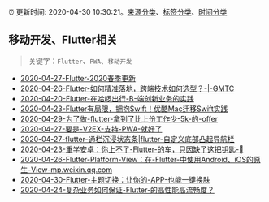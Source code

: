 :alarm_clock: 更新时间: 2020-04-30 10:30:21。[来源分类](../README.md)、[标签分类](../TAGS.md)、[时间分类](../TIMELINE.md)

## 移动开发、Flutter相关


> 关键字：`Flutter`、`PWA`、`移动开发`



- [2020-04-27-Flutter-2020春季更新](https://www.ershicimi.com/p/78162c404fcff6b1864b2e07e55258b4) 
- [2020-04-26-Flutter-如何精准落地，跨端技术如何选型？-|-GMTC](https://www.ershicimi.com/p/108477736feb4e6ef7384c5f04e5fcf1) 
- [2020-04-20-Flutter-在哈啰出行-B-端创新业务的实践](https://www.ershicimi.com/p/6bf5ed244e92c2e2c6d7fa1e0a529473) 
- [2020-04-23-Flutter有局限，拥抱Swift！优酷Mac迁移Swift实践](https://www.ershicimi.com/p/b8d8f68b17b449c070c7754e7fe6e39d) 
- [2020-04-29-为了做-flutter-拿到了比上份工作少-5k-的-offer](https://www.v2ex.com/t/667246) 
- [2020-04-27-要是-V2EX-支持-PWA-就好了](https://www.v2ex.com/t/666623) 
- [2020-04-27-flutter-通栏沉浸状态条|flutter-自定义底部凸起导航栏](https://www.v2ex.com/t/666606) 
- [2020-04-23-重学安卓：你上不了-Flutter-的车，只因缺了这把钥匙-🔑](https://www.v2ex.com/t/665501) 
- [2020-04-26-Flutter-Platform-View：在-Flutter-中使用Android、iOS的原生-View-mp.weixin.qq.com](https://blogread.cn/news/go.php?idItem=13408&url=https%3A%2F%2Fmp.weixin.qq.com%2Fs%2FMgVXVuP-hQk8oglUkVlDow%3Fcomefrom%3Dhttps%253A%252F%252Fblogread.cn%252Fnews%252F) 
- [2020-04-30-Flutter-主题切换：让你的-APP-也能一键换肤](https://toutiao.io/k/sra9nsp) 
- [2020-04-24-复杂业务如何保证-Flutter-的高性能高流畅度？](https://toutiao.io/k/y4wv3k1) 